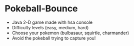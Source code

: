 # Pokeball-Bounce
- Java 2-D game made with hsa console
- Difficulty levels (easy, medium, hard)
- Choose your pokemon (bulbasaur, squirtle, charmander)
- Avoid the pokeball trying to capture you!
